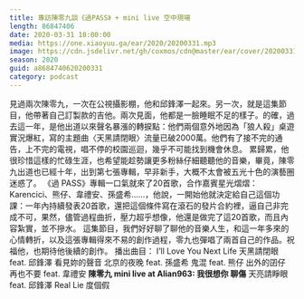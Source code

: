 ```yaml
---
title: 專訪陳零九談《過PASS》 + mini live 空中現場
length: 86847406
date: 2020-03-31 18:00:00
media: https://one.xiaoyuu.ga/ear/2020/20200331.mp3
image: https://cdn.jsdelivr.net/gh/coxmos/cdn@master/ear/cover/20200331.jpeg
season: 2020
guid: a8684740620200331
category: podcast
---
```


見過兩次陳零九，一次在公視攝影棚，他和邱鋒澤一起來。另一次，就是這集節目，他帶著自己訂製款的吉他。兩次見面，他都是一臉睡眠不足的樣子。的確，過去這一年，是他出道以來聲名暴漲的轉捩點：他們兩個意外地因為「狼人殺」桌遊實況爆紅，寫的主題曲〈天黑請閉眼〉流量已破2000萬。他們有了接不完的通告，上不完的電視，唱不停的校園巡迴，幾乎不可能找到機會休息。
累歸累，他很珍惜這樣的忙碌生涯，也希望能趁勢讓更多粉絲仔細聽聽他的音樂，畢竟，陳零九出道也已經十年，出到第七張專輯，早非新手，大概不太會被五光十色的演藝圈迷惑了。
《過 PASS》專輯一口氣就來了20首歌，合作嘉賓星光熠熠：Karencici、熊仔、韋禮安、孫盛希……，他說，一開始他就決定給自己這個功課：一年內持續發表20首歌，還把這個條件寫在滾石的發片合約裡，逼自己非完成不可，果然，儘管過程曲折，壓力超乎想像，他還是做完了這20首歌，而且內容紮實，並不摻水。
這集節目，我們好好聊了聊他的音樂人生，和這一年多來的心情轉折，以及這張專輯得來不易的創作過程，零九也彈唱了兩首自己的作品。祝福他，也期待他後續的創作。
播出曲目：
I’ll Love You Next Life
天黑請閉眼 feat. 邱鋒澤
看見妳的聲音
北京的夜晚 feat. 孫盛希
鬼混 feat. 熊仔
出外的囝仔
再也不要 feat. 韋禮安
<strong>陳零九 mini live at Alian963:
我很想你
聊傷</strong>
天亮請睜眼 feat. 邱鋒澤
Real Lie
度個假

